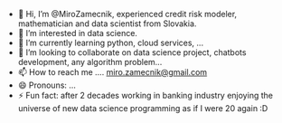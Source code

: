 - 👋 Hi, I’m @MiroZamecnik, experienced credit risk modeler, mathematician and data scientist from Slovakia.
- 👀 I’m interested in data science.
- 🌱 I’m currently learning python, cloud services, ...  
- 💞️ I’m looking to collaborate on data science project, chatbots development, any algorithm problem...
- 📫 How to reach me ....  miro.zamecnik@gmail.com
- 😄 Pronouns: ...
- ⚡ Fun fact: after 2 decades working in banking industry enjoying the universe of new data science programming as if I were 20 again :D

<!---
MiroZamecnik/MiroZamecnik is a ✨ special ✨ repository because its `README.md` (this file) appears on your GitHub profile.
You can click the Preview link to take a look at your changes.
--->

